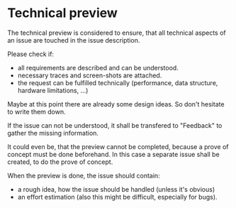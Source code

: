 Technical preview
=================

The technical preview is considered to ensure, that all technical aspects of an issue are touched in the issue description.

Please check if:
* all requirements are described and can be understood.
* necessary traces and screen-shots are attached.
* the request can be fulfilled technically (performance, data structure, hardware limitations, ...)

Maybe at this point there are already some design ideas. So don't hesitate to write them down.

If the issue can not be understood, it shall be transfered to "Feedback" to gather the missing information.

It could even be, that the preview cannot be completed, because a prove of concept must be done beforehand.
In this case a separate issue shall be created, to do the prove of concept.

When the preview is done, the issue should contain:

* a rough idea, how the issue should be handled (unless it's obvious)
* an effort estimation (also this might be difficult, especially for bugs).
